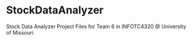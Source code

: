 # StockDataAnalyzer
Stock Data Analyzer Project Files for Team 6 in INFOTC4320 @ University of Missouri
